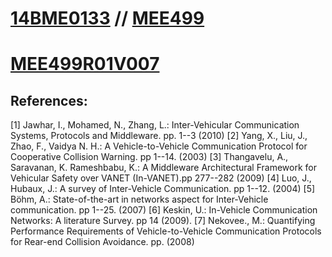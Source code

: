 # [14BME0133](https://14bme0133.github.io) // [MEE499](https://MEE499.github.io)
# [MEE499R01V007](https://MEE499.github.io/MEE499R01V007/)

## References:

[1] Jawhar,  I.,  Mohamed,  N., Zhang,  L.:  Inter-Vehicular  Communication  Systems, Protocols and Middleware. pp. 1--3 (2010)
[2] Yang, X., Liu, J., Zhao, F., Vaidya N. H.: A Vehicle-to-Vehicle Communication Protocol for Cooperative Collision Warning. pp 1--14. (2003)
[3] Thangavelu,  A.,  Saravanan,  K.  Rameshbabu,  K.:  A  Middleware  Architectural Framework for Vehicular Safety over VANET (In-VANET).pp 277--282 (2009)
[4] Luo, J., Hubaux, J.: A survey of Inter-Vehicle Communication. pp 1--12. (2004)
[5] Böhm,  A.:  State-of-the-art  in  networks  aspect  for  Inter-Vehicle  communication. pp 1--25. (2007)
[6] Keskin,  U.:  In-Vehicle  Communication  Networks:  A  literature  Survey.  pp  14 (2009).
[7] Nekovee.,  M.:  Quantifying  Performance  Requirements  of  Vehicle-to-Vehicle Communication Protocols for Rear-end Collision Avoidance. pp. (2008)